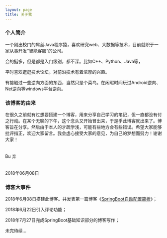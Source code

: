 ```yaml
---
layout: page
title: 关于我 
---
```


### 个人简介

一个刚出校门的屌丝Java程序猿，喜欢研究web、大数据等技术，目前就职于一家从事开发“智能客服”的公司。

会的挺多，但是都是入门级别，都不深。比如C++、Python、Java等，

平时喜欢逛逛技术论坛。对前沿技术有着浓厚的兴趣。

有接触过一些逆向方面的东西，当然只是个菜鸟。在闲暇时间玩过Android逆向、Net逆向等windows平台逆向。

### 该博客的由来

在很久之前就有过想要搭建一个博客，用来分享自己学习的笔记，但一直都没有付之行动。在某个无聊的下午，这个念头又开始冒出来，于是乎此博客就出来了。博客旨在分享。然后由于本人的才疏学浅，可能有些地方会有些错误。希望大家能够批评指正，欢迎大家留言。我会虚心接受大家的意见，为自己的梦想而努力！谢谢大家！

　　　　　　　　　　　　　　　　　　　　　　　　　　　　　　　　　　　　　　　　　　　　　　　　　　　　　　　　　　　　Bu  弃

　　　　　　　　　　　　　　　　　　　　　　　　　　　　　　　　　　　　　　　　　　　　　　　　　　　　　　　　　2018年06月08日                                                   												

### 博客大事件   

2018年6月08日搭建此博客。并发表第一篇博客《[SpringBoot自动配置简析](https://zyzling.github.io/2018/06/01.SpringBoot%E8%87%AA%E5%8A%A8%E9%85%8D%E7%BD%AE%E7%AE%80%E8%A6%81%E5%88%86%E6%9E%90/)》；

2018年6月22日引入评论功能；

2018年7月27日完成SpringBoot基础知识部分的博客写作；

​未完待续...